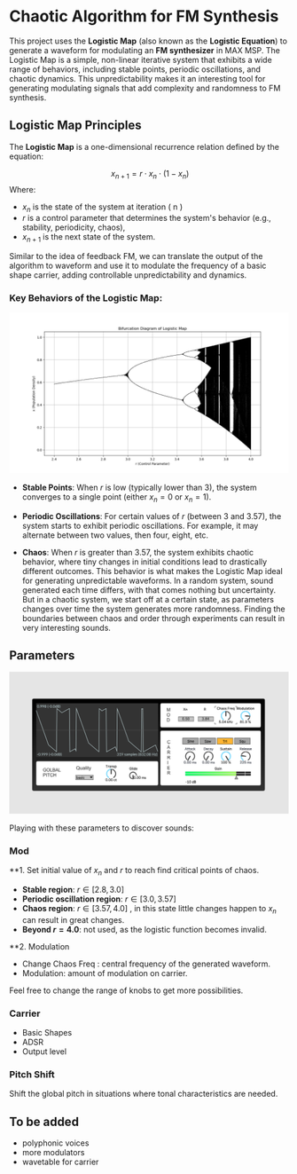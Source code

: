 # Chaotic Algorithm for FM Synthesis

This project uses the **Logistic Map** (also known as the **Logistic Equation**) to generate a waveform for modulating an **FM synthesizer** in MAX MSP. The Logistic Map is a simple, non-linear iterative system that exhibits a wide range of behaviors, including stable points, periodic oscillations, and chaotic dynamics. This unpredictability makes it an interesting tool for generating modulating signals that add complexity and randomness to FM synthesis.



## Logistic Map Principles

The **Logistic Map** is a one-dimensional recurrence relation defined by the equation:

$$\ x_{n+1} = r \cdot x_n \cdot (1 - x_n) $$
Where:


- $x_{n}$ is the state of the system at iteration \( n \)
- $r$ is a control parameter that determines the system's behavior (e.g., stability, periodicity, chaos),
- $x_{n+1}$ is the next state of the system.

Similar to the idea of feedback FM, we can translate the output of the algorithm to waveform and use it to modulate the frequency of a basic shape carrier, adding controllable unpredictability and dynamics.

### Key Behaviors of the Logistic Map:

![Example Image](assets/Bifurcation.png)

- **Stable Points**: When $r$ is low (typically lower than 3), the system converges to a single point (either $x_{n} = 0$ or $x_{n} = 1$).

- **Periodic Oscillations**: For certain values of $r$  (between 3 and 3.57), the system starts to exhibit periodic oscillations. For example, it may alternate between two values, then four, eight, etc.

- **Chaos**: When $r$  is greater than 3.57, the system exhibits chaotic behavior, where tiny changes in initial conditions lead to drastically different outcomes. This behavior is what makes the Logistic Map ideal for generating unpredictable waveforms. In a random system, sound generated each time differs, with that comes nothing but uncertainty. But in a chaotic system, we start off at a certain state,  as parameters changes over time the system generates more randomness. Finding the boundaries between chaos and order through experiments can result in very interesting sounds.

  

## Parameters

![Example Image](assets/interface.png)

Playing with these parameters to discover sounds:

### Mod

**1.  Set initial value of $x_{n}$ and $r$ to reach find critical points of chaos. 

- **Stable region**: $r \in [2.8, 3.0]$
- **Periodic oscillation region**: $r \in [3.0, 3.57]$
- **Chaos region**: $r \in [3.57, 4.0]$ , in this state little changes happen to $x_{n}$ can result in great changes.
- **Beyond $r = 4.0$**: not used, as the logistic function becomes invalid. 

**2.  Modulation

- Change Chaos Freq : central frequency of the generated waveform.
- Modulation: amount of modulation on carrier.

Feel free to change the range of knobs to get more possibilities.

### Carrier

- Basic Shapes
- ADSR
- Output level

### Pitch Shift

Shift the global pitch in situations where tonal characteristics are needed.



## To be added

- polyphonic voices
- more modulators
- wavetable for carrier
